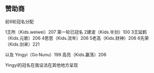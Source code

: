 赞助商
---

前6轮冠名分配

1王所（Kids.weiwei）207
第一轮已冠名
2建波（Kids.半剑）100
3王延鹤（Kids.元歌）206
4思思（Kids.流年）206
5老高（Kids.财神）206
6先荣（Kids.剑来）221

以及
Yingyi（Go·Nunu）199
高亮（Kids.赢荡）206

Yingyi的冠名在我设法在其他地方呈现
